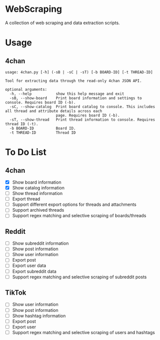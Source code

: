 # WebScraping
A collection of web scraping and data extraction scripts.

# Usage
## 4chan
```
usage: 4chan.py [-h] (-sB | -sC | -sT) [-b BOARD-ID] [-t THREAD-ID]

Tool for extracting data through the read-only 4chan JSON API.

optional arguments:
  -h, --help           show this help message and exit
  -sB, --show-board    Print board information and settings to console. Requires board ID (-b).
  -sC, --show-catalog  Print board catalog to console. This includes all thread and attribute details across each
                       page. Requires board ID (-b).
  -sT, --show-thread   Print thread information to console. Requires thread ID (-t).
  -b BOARD-ID          Board ID.
  -t THREAD-ID         Thread ID
```

# To Do List
## 4chan
- [X] Show board information
- [X] Show catalog information
- [ ] Show thread information
- [ ] Export thread
- [ ] Support different export options for threads and attachments
- [ ] Support archived threads
- [ ] Support regex matching and selective scraping of boards/threads

## Reddit
- [ ] Show subreddit information
- [ ] Show post information
- [ ] Show user information
- [ ] Export post
- [ ] Export user data
- [ ] Export subreddit data
- [ ] Support regex matching and selective scraping of subreddit posts

## TikTok
- [ ] Show user information
- [ ] Show post information
- [ ] Show hashtag information
- [ ] Export post
- [ ] Export user
- [ ] Support regex matching and selective scraping of users and hashtags
